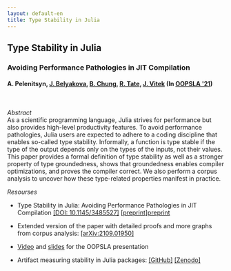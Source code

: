 ```yaml
---
layout: default-en
title: Type Stability in Julia
---
```


## Type Stability in Julia
### Avoiding Performance Pathologies in JIT Compilation
#### A. Pelenitsyn, [J. Belyakova][julia], [B. Chung][chung], [R. Tate][ross], [J. Vitek][jan] (In [OOPSLA '21][oopsla])

<br />

_Abstract_  
As a scientific programming language, Julia strives for performance but also provides high-level productivity
features. To avoid performance pathologies, Julia users are expected to adhere to a coding discipline that
enables so-called type stability. Informally, a function is type stable if the type of the output depends only
on the types of the inputs, not their values. This paper provides a formal definition of type stability as well
as a stronger property of type groundedness, shows that groundedness enables compiler optimizations, and
proves the compiler correct. We also perform a corpus analysis to uncover how these type-related properties
manifest in practice.

_Resourses_

* Type Stability in Julia: Avoiding Performance Pathologies in JIT Compilation
  [[DOI: 10.1145/3485527]][acmdl] [[preprint]][preprint]

* Extended version of the paper with detailed proofs and more graphs from corpus
  analysis: [[arXiv:2109.01950]][arxiv]
  
* [Video][video] and [slides][slides] for the OOPSLA presentation

* Artifact measuring stability in Julia packages:
  [[GitHub]][artifact-gh] [[Zenodo]][artifact-zenodo]


[preprint]: ../../Papers/2021-julia-type-stability.pdf
[acmdl]: https://doi.org/10.1145/3485527
[arxiv]: https://arxiv.org/abs/2109.01950
[artifact-gh]: https://github.com/prl-julia/julia-type-stability
[artifact-zenodo]: https://zenodo.org/record/5500548
[oopsla]: https://2021.splashcon.org/details/splash-2021-oopsla/54/Type-Stability-in-Julia-Avoiding-Performance-Pathologies-in-JIT-Compilation
[video]: https://youtu.be/XnUDdPonKlU
[slides]: https://docs.google.com/presentation/d/1MgZLjEIIjFkL49y2bOQ93PCQwKu_B6u00yO_Oz_3gn8/edit?usp=sharing

[julia]: https://julbinb.github.io/ 
[chung]: https://benchung.github.io/
[ross]: http://www.cs.cornell.edu/~ross/
[jan]: http://janvitek.org/
